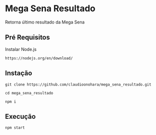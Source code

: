 # Mega Sena Resultado

Retorna último resultado da Mega Sena

## Pré Requisitos

Instalar Node.js

```
https://nodejs.org/en/download/
```

## Instação

```
git clone https://github.com/claudioonohara/mega_sena_resultado.git
```

```
cd mega_sena_resultado
```

```
npm i
```

## Execução

```
npm start
```